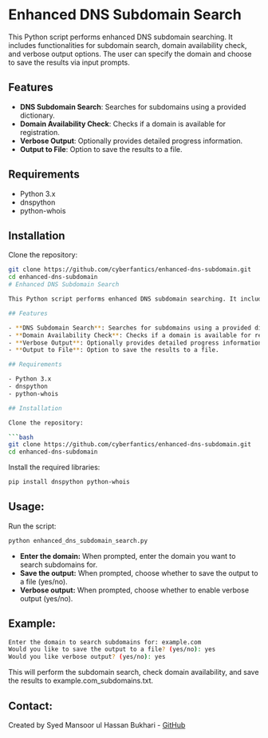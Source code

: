 # Enhanced DNS Subdomain Search

This Python script performs enhanced DNS subdomain searching. It includes functionalities for subdomain search, domain availability check, and verbose output options. The user can specify the domain and choose to save the results via input prompts.

## Features

- **DNS Subdomain Search**: Searches for subdomains using a provided dictionary.
- **Domain Availability Check**: Checks if a domain is available for registration.
- **Verbose Output**: Optionally provides detailed progress information.
- **Output to File**: Option to save the results to a file.

## Requirements

- Python 3.x
- dnspython
- python-whois

## Installation

Clone the repository:

```bash
git clone https://github.com/cyberfantics/enhanced-dns-subdomain.git
cd enhanced-dns-subdomain
# Enhanced DNS Subdomain Search

This Python script performs enhanced DNS subdomain searching. It includes functionalities for subdomain search, domain availability check, and verbose output options. The user can specify the domain and choose to save the results via input prompts.

## Features

- **DNS Subdomain Search**: Searches for subdomains using a provided dictionary.
- **Domain Availability Check**: Checks if a domain is available for registration.
- **Verbose Output**: Optionally provides detailed progress information.
- **Output to File**: Option to save the results to a file.

## Requirements

- Python 3.x
- dnspython
- python-whois

## Installation

Clone the repository:

```bash
git clone https://github.com/cyberfantics/enhanced-dns-subdomain.git
cd enhanced-dns-subdomain
```

Install the required libraries:
```bash
pip install dnspython python-whois
```

## Usage:
Run the script:
```bash
python enhanced_dns_subdomain_search.py
```

- **Enter the domain:** When prompted, enter the domain you want to search subdomains for.
- **Save the output:** When prompted, choose whether to save the output to a file (yes/no).
- **Verbose output:** When prompted, choose whether to enable verbose output (yes/no).

## Example:
```bash
Enter the domain to search subdomains for: example.com
Would you like to save the output to a file? (yes/no): yes
Would you like verbose output? (yes/no): yes
```
This will perform the subdomain search, check domain availability, and save the results to example.com_subdomains.txt.

## Contact:
Created by Syed Mansoor ul Hassan Bukhari - [GitHub](https://github.com/cyberfantics)

